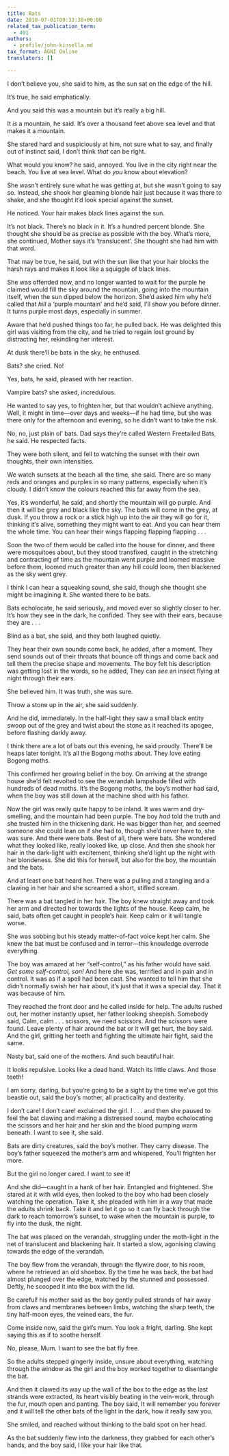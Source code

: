 ```yaml
---
title: Bats
date: 2010-07-01T09:33:38+00:00
related_tax_publication_term:
  - 491
authors:
  - profile/john-kinsella.md
tax_format: AGNI Online
translators: []

---
```

I don’t believe you, she said to him, as the sun sat on the edge of the hill.

It’s true, he said emphatically.

And you said this was a mountain but it’s really a big hill.

It _is_ a mountain, he said. It’s over a thousand feet above sea level and that makes it a mountain.

She stared hard and suspiciously at him, not sure what to say, and finally out of instinct said, I don’t think _that_ can be right.

What would you know? he said, annoyed. You live in the city right near the beach. You live at sea level. What do _you_ know about elevation?

She wasn’t entirely sure what he was getting at, but she wasn’t going to say so. Instead, she shook her gleaming blonde hair just because it was there to shake, and she thought it’d look special against the sunset.

He noticed. Your hair makes black lines against the sun.

It’s not black. There’s no black in it. It’s a hundred percent blonde. She thought she should be as precise as possible with the boy. What’s more, she continued, Mother says it’s ‘translucent’. She thought she had him with that word.

That may be true, he said, but with the sun like that your hair blocks the harsh rays and makes it look like a squiggle of black lines.

She was offended now, and no longer wanted to wait for the purple he claimed would fill the sky around the mountain, going into the mountain itself, when the sun dipped below the horizon. She’d asked him why he’d called that _hill_ a ‘purple mountain’ and he’d said, I’ll show you before dinner. It turns purple most days, especially in summer.

Aware that he’d pushed things too far, he pulled back. He was delighted this girl was visiting from the city, and he tried to regain lost ground by distracting her, rekindling her interest.

At dusk there’ll be bats in the sky, he enthused.

Bats? she cried. No!

Yes, bats, he said, pleased with her reaction.

Vampire bats? she asked, incredulous.

He wanted to say yes, to frighten her, but that wouldn’t achieve anything. Well, it might in time—over days and weeks—if he had time, but she was there only for the afternoon and evening, so he didn’t want to take the risk.

No, no, just plain ol’ bats. Dad says they’re called Western Freetailed Bats, he said. He respected facts.

They were both silent, and fell to watching the sunset with their own thoughts, their own intensities.

We watch sunsets at the beach all the time, she said. There are so many reds and oranges and purples in so many patterns, especially when it’s cloudy. I didn’t know the colours reached this far away from the sea.

Yes, it’s wonderful, he said, and shortly the mountain will go purple. And then it will be grey and black like the sky. The bats will come in the grey, at dusk. If you throw a rock or a stick high up into the air they will go for it, thinking it’s alive, something they might want to eat. And you can hear them the whole time. You can hear their wings flapping flapping flapping . . .

Soon the two of them would be called into the house for dinner, and there were mosquitoes about, but they stood transfixed, caught in the stretching and contracting of time as the mountain went purple and loomed massive before them, loomed much greater than any hill could loom, then blackened as the sky went grey.

I think I can hear a squeaking sound, she said, though she thought she might be imagining it. She wanted there to be bats.

Bats echolocate, he said seriously, and moved ever so slightly closer to her. It’s how they see in the dark, he confided. They see with their ears, because they are . . .

Blind as a bat, she said, and they both laughed quietly.

They hear their own sounds come back, he added, after a moment. They send sounds out of their throats that bounce off things and come back and tell them the precise shape and movements. The boy felt his description was getting lost in the words, so he added, They can _see_ an insect flying at night through their ears.

She believed him. It was truth, she was sure.

Throw a stone up in the air, she said suddenly.

And he did, immediately. In the half-light they saw a small black entity swoop out of the grey and twist about the stone as it reached its apogee, before flashing darkly away.

I think there are a lot of bats out this evening, he said proudly. There’ll be heaps later tonight. It’s all the Bogong moths about. They love eating Bogong moths.

This confirmed her growing belief in the boy. On arriving at the strange house she’d felt revolted to see the verandah lampshade filled with hundreds of dead moths. It’s the Bogong moths, the boy’s mother had said, when the boy was still down at the machine shed with his father.

Now the girl was really quite happy to be inland. It was warm and dry-smelling, and the mountain had been purple. The boy _had_ told the truth and she trusted him in the thickening dark. He was bigger than her, and seemed someone she could lean on if she had to, though she’d never have to, she was sure. And there were bats. Best of all, there were bats. She wondered what they looked like, really looked like, up close. And then she shook her hair in the dark-light with excitement, thinking she’d light up the night with her blondeness. She did this for herself, but also for the boy, the mountain and the bats.

And at least one bat heard her. There was a pulling and a tangling and a clawing in her hair and she screamed a short, stifled scream.

There was a bat tangled in her hair. The boy knew straight away and took her arm and directed her towards the lights of the house. Keep calm, he said, bats often get caught in people’s hair. Keep calm or it will tangle worse.

She was sobbing but his steady matter-of-fact voice kept her calm. She knew the bat must be confused and in terror—this knowledge overrode everything.

The boy was amazed at her “self-control,” as his father would have said. _Get some self-control, son!_ And here she was, terrified and in pain and in control. It was as if a spell had been cast. She wanted to tell him that she didn’t normally swish her hair about, it’s just that it was a special day. That it was because of him.

They reached the front door and he called inside for help. The adults rushed out, her mother instantly upset, her father looking sheepish. Somebody said, Calm, calm . . . scissors, we need scissors. And the scissors were found. Leave plenty of hair around the bat or it will get hurt, the boy said. And the girl, gritting her teeth and fighting the ultimate hair fight, said the same.

Nasty bat, said one of the mothers. And such beautiful hair.

It looks repulsive. Looks like a dead hand. Watch its little claws. And those teeth!

I am sorry, darling, but you’re going to be a sight by the time we’ve got this beastie out, said the boy’s mother, all practicality and dexterity.

I don’t care! I don’t care! exclaimed the girl. I . . . and then she paused to feel the bat clawing and making a distressed sound, maybe echolocating the scissors and her hair and her skin and the blood pumping warm beneath. I want to see it, she said.

Bats are dirty creatures, said the boy’s mother. They carry disease. The boy’s father squeezed the mother’s arm and whispered, You’ll frighten her more.

But the girl no longer cared. I want to see it!

And she did—caught in a hank of her hair. Entangled and frightened. She stared at it with wild eyes, then looked to the boy who had been closely watching the operation. Take it, she pleaded with him in a way that made the adults shrink back. Take it and let it go so it can fly back through the dark to reach tomorrow’s sunset, to wake when the mountain is purple, to fly into the dusk, the night.

The bat was placed on the verandah, struggling under the moth-light in the net of translucent and blackening hair. It started a slow, agonising clawing towards the edge of the verandah.

The boy flew from the verandah, through the flywire door, to his room, where he retrieved an old shoebox. By the time he was back, the bat had almost plunged over the edge, watched by the stunned and possessed. Deftly, he scooped it into the box with the lid.

Be careful! his mother said as the boy gently pulled strands of hair away from claws and membranes between limbs, watching the sharp teeth, the tiny half-moon eyes, the veined ears, the fur.

Come inside now, said the girl’s mum. You look a fright, darling. She kept saying this as if to soothe herself.

No, please, Mum. I want to see the bat fly free.

So the adults stepped gingerly inside, unsure about everything, watching through the window as the girl and the boy worked together to disentangle the bat.

And then it clawed its way up the wall of the box to the edge as the last strands were extracted, its heart visibly beating in the vein-work, through the fur, mouth open and panting. The boy said, It will remember you forever and it will tell the other bats of the light in the dark, how it really saw you.

She smiled, and reached without thinking to the bald spot on her head.

As the bat suddenly flew into the darkness, they grabbed for each other’s hands, and the boy said, I like your hair like that.